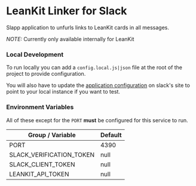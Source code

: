 # LeanKit Linker for Slack
Slapp application to unfurls links to LeanKit cards in all messages.

*NOTE:* Currently only available internally for LeanKit

### Local Development
To run locally you can add a `config.local.js|json` file at the root of
the project to provide configuration.

You will also have to update the [application configuration](https://api.slack.com/apps/A51EJN7K3/event-subscriptions) 
on slack's site to point to your local instance if you want to test.

### Environment Variables
All of these except for the `PORT` **must** be configured for this service
to run.

| Group / Variable         | Default |
|--------------------------|---------|
| PORT                     | 4390    |
| SLACK_VERIFICATION_TOKEN | null    |
| SLACK_CLIENT_TOKEN       | null    |
| LEANKIT_API_TOKEN        | null    |
